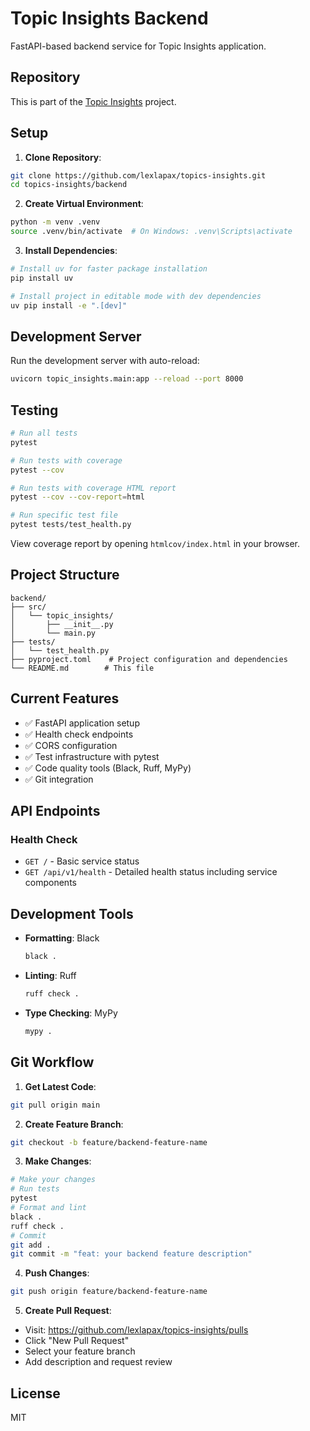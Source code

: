 # Topic Insights Backend

FastAPI-based backend service for Topic Insights application.

## Repository

This is part of the [Topic Insights](https://github.com/lexlapax/topics-insights) project.

## Setup

1. **Clone Repository**:
```bash
git clone https://github.com/lexlapax/topics-insights.git
cd topics-insights/backend
```

2. **Create Virtual Environment**:
```bash
python -m venv .venv
source .venv/bin/activate  # On Windows: .venv\Scripts\activate
```

3. **Install Dependencies**:
```bash
# Install uv for faster package installation
pip install uv

# Install project in editable mode with dev dependencies
uv pip install -e ".[dev]"
```

## Development Server

Run the development server with auto-reload:
```bash
uvicorn topic_insights.main:app --reload --port 8000
```

## Testing

```bash
# Run all tests
pytest

# Run tests with coverage
pytest --cov

# Run tests with coverage HTML report
pytest --cov --cov-report=html

# Run specific test file
pytest tests/test_health.py
```

View coverage report by opening `htmlcov/index.html` in your browser.

## Project Structure

```
backend/
├── src/
│   └── topic_insights/
│       ├── __init__.py
│       └── main.py
├── tests/
│   └── test_health.py
├── pyproject.toml    # Project configuration and dependencies
└── README.md        # This file
```

## Current Features

- ✅ FastAPI application setup
- ✅ Health check endpoints
- ✅ CORS configuration
- ✅ Test infrastructure with pytest
- ✅ Code quality tools (Black, Ruff, MyPy)
- ✅ Git integration

## API Endpoints

### Health Check
- `GET /` - Basic service status
- `GET /api/v1/health` - Detailed health status including service components

## Development Tools

- **Formatting**: Black
  ```bash
  black .
  ```

- **Linting**: Ruff
  ```bash
  ruff check .
  ```

- **Type Checking**: MyPy
  ```bash
  mypy .
  ```

## Git Workflow

1. **Get Latest Code**:
```bash
git pull origin main
```

2. **Create Feature Branch**:
```bash
git checkout -b feature/backend-feature-name
```

3. **Make Changes**:
```bash
# Make your changes
# Run tests
pytest
# Format and lint
black .
ruff check .
# Commit
git add .
git commit -m "feat: your backend feature description"
```

4. **Push Changes**:
```bash
git push origin feature/backend-feature-name
```

5. **Create Pull Request**:
- Visit: https://github.com/lexlapax/topics-insights/pulls
- Click "New Pull Request"
- Select your feature branch
- Add description and request review

## License

MIT
